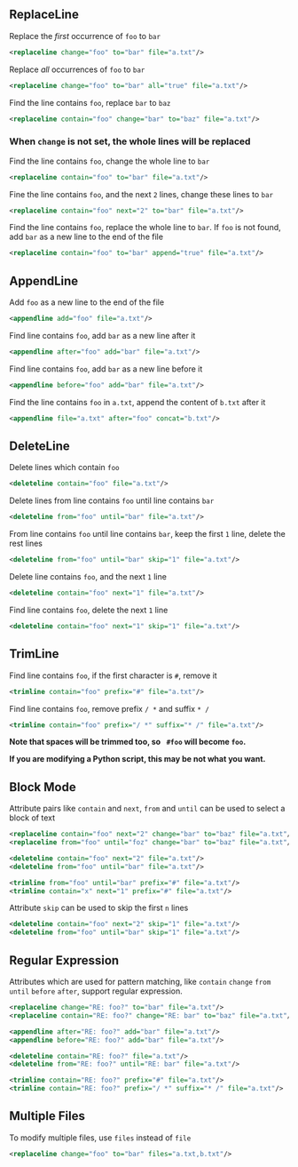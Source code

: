 ## ReplaceLine

Replace the _first_ occurrence of `foo` to `bar`

```xml
<replaceline change="foo" to="bar" file="a.txt"/>
```

Replace _all_ occurrences of `foo` to `bar`

```xml
<replaceline change="foo" to="bar" all="true" file="a.txt"/>
```

Find the line contains `foo`, replace `bar` to `baz`

```xml
<replaceline contain="foo" change="bar" to="baz" file="a.txt"/>
```

### When `change` is not set, the whole lines will be replaced

Find the line contains `foo`, change the whole line to `bar`

```xml
<replaceline contain="foo" to="bar" file="a.txt"/>
```

Fine the line contains `foo`, and the next `2` lines, change these lines to `bar`

```xml
<replaceline contain="foo" next="2" to="bar" file="a.txt"/>
```

Find the line contains `foo`, replace the whole line to `bar`. If `foo` is not found, add `bar` as a new line to the end of the file

```xml
<replaceline contain="foo" to="bar" append="true" file="a.txt"/>
```

## AppendLine

Add `foo` as a new line to the end of the file

```xml
<appendline add="foo" file="a.txt"/>
```

Find line contains `foo`, add `bar` as a new line after it

```xml
<appendline after="foo" add="bar" file="a.txt"/>
```

Find line contains `foo`, add `bar` as a new line before it

```xml
<appendline before="foo" add="bar" file="a.txt"/>
```

Find the line contains `foo` in `a.txt`, append the content of `b.txt` after it

```xml
<appendline file="a.txt" after="foo" concat="b.txt"/>
```

## DeleteLine

Delete lines which contain `foo`

```xml
<deleteline contain="foo" file="a.txt"/>
```

Delete lines from line contains `foo` until line contains `bar`

```xml
<deleteline from="foo" until="bar" file="a.txt"/>
```

From line contains `foo` until line contains `bar`, keep the first `1` line, delete the rest lines

```xml
<deleteline from="foo" until="bar" skip="1" file="a.txt"/>
```

Delete line contains `foo`, and the next `1` line

```xml
<deleteline contain="foo" next="1" file="a.txt"/>
```

Find line contains `foo`, delete the next `1` line

```xml
<deleteline contain="foo" next="1" skip="1" file="a.txt"/>
```

## TrimLine

Find line contains `foo`, if the first character is `#`, remove it

```xml
<trimline contain="foo" prefix="#" file="a.txt"/>
```

Find line contains `foo`, remove prefix `/ *` and suffix `* /`

```xml
<trimline contain="foo" prefix="/ *" suffix="* /" file="a.txt"/>
```

**Note that spaces will be trimmed too, so ` #foo` will become `foo`.**

**If you are modifying a Python script, this may be not what you want.**

## Block Mode

Attribute pairs like `contain` and `next`, `from` and `until` can be used to select a block of text

```xml
<replaceline contain="foo" next="2" change="bar" to="baz" file="a.txt"/>
<replaceline from="foo" until="foz" change="bar" to="baz" file="a.txt"/>

<deleteline contain="foo" next="2" file="a.txt"/>
<deleteline from="foo" until="bar" file="a.txt"/>

<trimline from="foo" until="bar" prefix="#" file="a.txt"/>
<trimline contain="x" next="1" prefix="#" file="a.txt"/>
```

Attribute `skip` can be used to skip the first `n` lines

```xml
<deleteline contain="foo" next="2" skip="1" file="a.txt"/>
<deleteline from="foo" until="bar" skip="1" file="a.txt"/>
```

## Regular Expression

Attributes which are used for pattern matching, like `contain` `change` `from` `until` `before` `after`, support regular expression.

```xml
<replaceline change="RE: foo?" to="bar" file="a.txt"/>
<replaceline contain="RE: foo?" change="RE: bar" to="baz" file="a.txt"/>

<appendline after="RE: foo?" add="bar" file="a.txt"/>
<appendline before="RE: foo?" add="bar" file="a.txt"/>

<deleteline contain="RE: foo?" file="a.txt"/>
<deleteline from="RE: foo?" until="RE: bar" file="a.txt"/>

<trimline contain="RE: foo?" prefix="#" file="a.txt"/>
<trimline contain="RE: foo?" prefix="/ *" suffix="* /" file="a.txt"/>
```

## Multiple Files

To modify multiple files, use `files` instead of `file`

```xml
<replaceline change="foo" to="bar" files="a.txt,b.txt"/>
```

